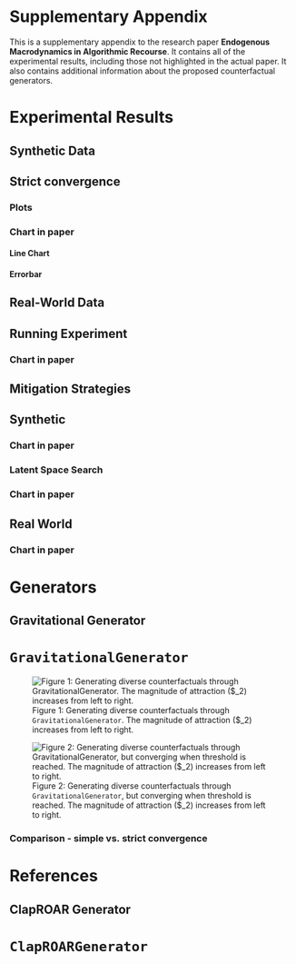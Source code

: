 Supplementary Appendix
================

This is a supplementary appendix to the research paper **Endogenous Macrodynamics in Algorithmic Recourse**. It contains all of the experimental results, including those not highlighted in the actual paper. It also contains additional information about the proposed counterfactual generators.

# Experimental Results

## Synthetic Data

## Strict convergence

### Plots

### Chart in paper

#### Line Chart

#### Errorbar

## Real-World Data

## Running Experiment

### Chart in paper

## Mitigation Strategies

## Synthetic

### Chart in paper

### Latent Space Search

### Chart in paper

## Real World

### Chart in paper

# Generators

## Gravitational Generator

# `GravitationalGenerator`

<figure>
<img src="../artifacts/upload/www/generator/gravitational_generator_strict.png" id="fig-strict" alt="Figure 1: Generating diverse counterfactuals through GravitationalGenerator. The magnitude of attraction ($_2) increases from left to right." />
<figcaption aria-hidden="true">Figure 1: Generating diverse counterfactuals through <code>GravitationalGenerator</code>. The magnitude of attraction ($_2) increases from left to right.</figcaption>
</figure>

<figure>
<img src="../artifacts/upload/www/generator/gravitational_generator.png" id="fig-conventional" alt="Figure 2: Generating diverse counterfactuals through GravitationalGenerator, but converging when threshold is reached. The magnitude of attraction ($_2) increases from left to right." />
<figcaption aria-hidden="true">Figure 2: Generating diverse counterfactuals through <code>GravitationalGenerator</code>, but converging when threshold is reached. The magnitude of attraction ($_2) increases from left to right.</figcaption>
</figure>

### Comparison - simple vs. strict convergence

# References

## ClapROAR Generator

# `ClapROARGenerator`
